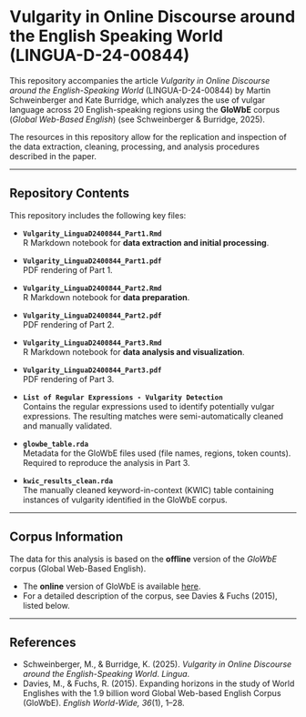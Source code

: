 # Vulgarity in Online Discourse around the English Speaking World (LINGUA-D-24-00844)

This repository accompanies the article *Vulgarity in Online Discourse around the English-Speaking World* (LINGUA-D-24-00844) by Martin Schweinberger and Kate Burridge, which analyzes the use of vulgar language across 20 English-speaking regions using the **GloWbE** corpus (*Global Web-Based English*) (see Schweinberger & Burridge, 2025).

The resources in this repository allow for the replication and inspection of the data extraction, cleaning, processing, and analysis procedures described in the paper.

---

## Repository Contents

This repository includes the following key files:

- **`Vulgarity_LinguaD2400844_Part1.Rmd`**  
  R Markdown notebook for **data extraction and initial processing**.

- **`Vulgarity_LinguaD2400844_Part1.pdf`**  
  PDF rendering of Part 1.

- **`Vulgarity_LinguaD2400844_Part2.Rmd`**  
  R Markdown notebook for **data preparation**.

- **`Vulgarity_LinguaD2400844_Part2.pdf`**  
  PDF rendering of Part 2.

- **`Vulgarity_LinguaD2400844_Part3.Rmd`**  
  R Markdown notebook for **data analysis and visualization**.

- **`Vulgarity_LinguaD2400844_Part3.pdf`**  
  PDF rendering of Part 3.

- **`List of Regular Expressions - Vulgarity Detection`**  
  Contains the regular expressions used to identify potentially vulgar expressions. The resulting matches were semi-automatically cleaned and manually validated.

- **`glowbe_table.rda`**  
  Metadata for the GloWbE files used (file names, regions, token counts). Required to reproduce the analysis in Part 3.

- **`kwic_results_clean.rda`**  
  The manually cleaned keyword-in-context (KWIC) table containing instances of vulgarity identified in the GloWbE corpus.

---

## Corpus Information

The data for this analysis is based on the **offline** version of the *GloWbE* corpus (Global Web-Based English).  
- The **online** version of GloWbE is available [here](https://www.english-corpora.org/glowbe/).  
- For a detailed description of the corpus, see Davies & Fuchs (2015), listed below.

---

## References

- Schweinberger, M., & Burridge, K. (2025). *Vulgarity in Online Discourse around the English-Speaking World*. *Lingua*.  
- Davies, M., & Fuchs, R. (2015). Expanding horizons in the study of World Englishes with the 1.9 billion word Global Web-based English Corpus (GloWbE). *English World-Wide, 36*(1), 1–28.
